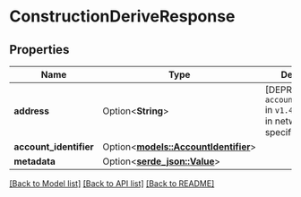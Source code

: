 # ConstructionDeriveResponse

## Properties

Name | Type | Description | Notes
------------ | ------------- | ------------- | -------------
**address** | Option<**String**> | [DEPRECATED by `account_identifier` in `v1.4.4`] Address in network-specific format.  | [optional]
**account_identifier** | Option<[**models::AccountIdentifier**](AccountIdentifier.md)> |  | [optional]
**metadata** | Option<[**serde_json::Value**](.md)> |  | [optional]

[[Back to Model list]](../README.md#documentation-for-models) [[Back to API list]](../README.md#documentation-for-api-endpoints) [[Back to README]](../README.md)


